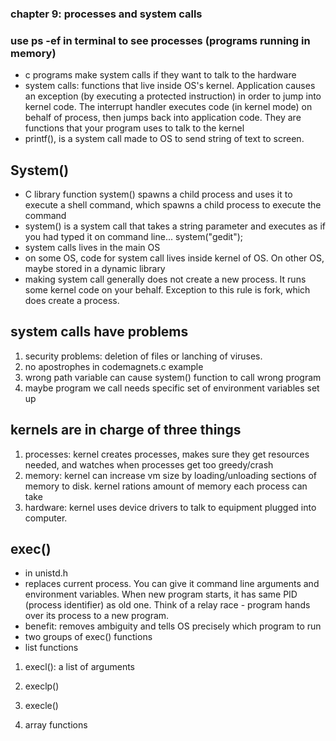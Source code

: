 
### chapter 9: processes and system calls
### use ps -ef in terminal to see processes (programs running in memory)

* c programs make system calls if they want to talk to the hardware
* system calls: functions that live inside OS's kernel. Application causes an exception (by executing a protected instruction) in order to jump into kernel code. The interrupt handler executes code (in kernel mode) on behalf of process, then jumps back into application code. They are functions that your program uses to talk to the kernel
* printf(), is a system call made to OS to send string of text to screen.

## System()
* C library function system() spawns a child process and uses it to execute a shell command, which spawns a child process to execute the command
* system() is a system call that takes a string parameter and executes as if you had typed it on command line... system("gedit");
* system calls lives in the main OS
* on some OS, code for system call lives inside kernel of OS. On other OS, maybe stored in a dynamic library
* making system call generally does not create a new process. It runs some kernel code on your behalf. Exception to this rule is fork, which does create a process.

## system calls have problems
1) security problems: deletion of files or lanching of viruses. 
2) no apostrophes in codemagnets.c example
3) wrong path variable can cause system() function to call wrong program
4) maybe program we call needs specific set of environment variables set up

## kernels are in charge of three things
1) processes: kernel creates processes, makes sure they get resources needed, and watches when processes get too greedy/crash
2) memory: kernel can increase vm size by loading/unloading sections of memory to disk. kernel rations amount of memory each process can take
3) hardware: kernel uses device drivers to talk to equipment plugged into computer. 

## exec()
* in unistd.h
* replaces current process. You can give it command line arguments and environment variables. When new program starts, it has same PID (process identifier) as old one. Think of a relay race - program hands over its process to a new program.
* benefit: removes ambiguity and tells OS precisely which program to run
* two groups of exec() functions
* list functions
 1) execl(): a list of arguments
 2) execlp()
 3) execle()

2) array functions
